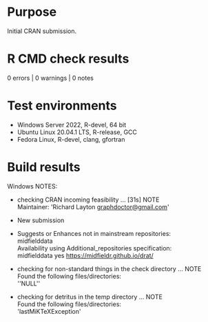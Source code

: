 # Purpose

Initial CRAN submission. 

# R CMD check results

0 errors | 0 warnings | 0 notes

# Test environments

* Windows Server 2022, R-devel, 64 bit
* Ubuntu Linux 20.04.1 LTS, R-release, GCC
* Fedora Linux, R-devel, clang, gfortran

# Build results

Windows NOTES:

* checking CRAN incoming feasibility ... [31s] NOTE    
  Maintainer: 'Richard Layton <graphdoctor@gmail.com>'

* New submission

* Suggests or Enhances not in mainstream repositories:    
  midfielddata    
  Availability using Additional_repositories specification:    
  midfielddata   yes   https://midfieldr.github.io/drat/
  
* checking for non-standard things in the check directory ... NOTE    
  Found the following files/directories:    
  ''NULL''    
  
* checking for detritus in the temp directory ... NOTE    
  Found the following files/directories:    
  'lastMiKTeXException'    
